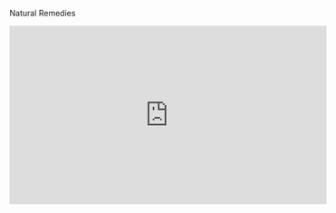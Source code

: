 Natural Remedies 

<iframe width="560" height="315" src="https://www.youtube.com/embed/i6bnUA6e6u4" title="YouTube video player" frameborder="0" allow="accelerometer; autoplay; clipboard-write; encrypted-media; gyroscope; picture-in-picture" allowfullscreen></iframe>
